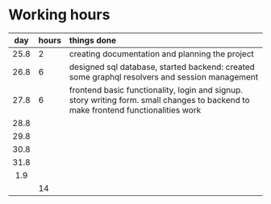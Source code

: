 # Working hours

|  day  | hours | things done  |
| :----:|:-----| :-----|
| 25.8  | 2    | creating documentation and planning the project |
| 26.8  | 6    | designed sql database, started backend: created some graphql resolvers and session management|
| 27.8 |   6 |    frontend basic functionality, login and signup. story writing form. small changes to backend to make frontend functionalities work
| 28.8 |
| 29.8 |
| 30.8 |
| 31.8 |
| 1.9  |
|      | 14     | 